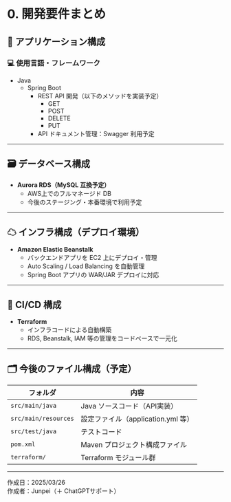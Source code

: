 # 0. 開発要件まとめ

## 📝 アプリケーション構成

### 💻 使用言語・フレームワーク
- Java
  - Spring Boot
    - REST API 開発（以下のメソッドを実装予定）
      - GET
      - POST
      - DELETE
      - PUT
    - API ドキュメント管理：Swagger 利用予定

---

## 🗃 データベース構成

- **Aurora RDS（MySQL 互換予定）**
  - AWS上でのフルマネージド DB
  - 今後のステージング・本番環境で利用予定

---

## ☁ インフラ構成（デプロイ環境）

- **Amazon Elastic Beanstalk**
  - バックエンドアプリを EC2 上にデプロイ・管理
  - Auto Scaling / Load Balancing を自動管理
  - Spring Boot アプリの WAR/JAR デプロイに対応

---

## 🔁 CI/CD 構成

- **Terraform**
  - インフラコードによる自動構築
  - RDS, Beanstalk, IAM 等の管理をコードベースで一元化

---

## 🗂 今後のファイル構成（予定）

| フォルダ | 内容 |
|----------|------|
| `src/main/java` | Java ソースコード（API実装） |
| `src/main/resources` | 設定ファイル（application.yml 等） |
| `src/test/java` | テストコード |
| `pom.xml` | Maven プロジェクト構成ファイル |
| `terraform/` | Terraform モジュール群 |

---

作成日：2025/03/26  
作成者：Junpei（＋ ChatGPTサポート）
